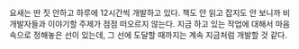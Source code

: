 #

요새는 딴 짓 안하고 하루에 12시간씩 개발하고 있다. 책도 안 읽고 잡지도 안 보니까 비개발자들과 이야기할 주제가 점점 떠오르지 않는다. 지금 하고 있는 작업에 대해서 마음속으로 정해놓은 선이 있는데, 그 선에 도달할 때까지는 계속 지금처럼 개발할 것 같다.